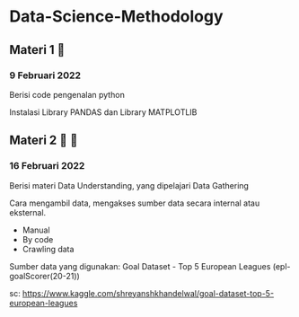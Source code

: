 # Data-Science-Methodology

## Materi 1 	🚀
### 9 Februari 2022
Berisi code pengenalan python

Instalasi Library PANDAS dan  Library MATPLOTLIB

## Materi 2 	🚀	🚀
### 16 Februari 2022
Berisi materi Data Understanding, yang dipelajari Data Gathering

Cara mengambil data, mengakses sumber data secara internal atau eksternal.
- Manual
- By code
- Crawling data

Sumber data yang digunakan: Goal Dataset - Top 5 European Leagues (epl-goalScorer(20-21))

sc: https://www.kaggle.com/shreyanshkhandelwal/goal-dataset-top-5-european-leagues
